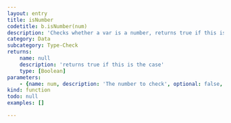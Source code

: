```yaml
---
layout: entry
title: isNumber
codetitle: b.isNumber(num)
description: 'Checks whether a var is a number, returns true if this is the case'
category: Data
subcategory: Type-Check
returns:
    name: null
    description: 'returns true if this is the case'
    type: [Boolean]
parameters:
    - {name: num, description: 'The number to check', optional: false, type: [Object, String, Number, Boolean]}
kind: function
todo: null
examples: []

---
```

